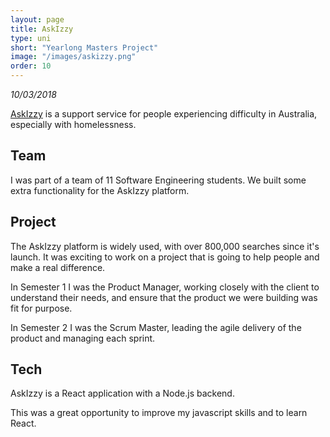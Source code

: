 ```yaml
---
layout: page
title: AskIzzy
type: uni
short: "Yearlong Masters Project"
image: "/images/askizzy.png"
order: 10
---
```


_10/03/2018_

[AskIzzy](https://askizzy.org.au/) is a support service for people experiencing
difficulty in Australia, especially with homelessness.

## Team

I was part of a team of 11 Software Engineering students. We built some extra
functionality for the AskIzzy platform.

## Project

The AskIzzy platform is widely used, with over 800,000 searches since it's
launch. It was exciting to work on a project that is going to help people and
make a real difference.

In Semester 1 I was the Product Manager, working closely with the client to
understand their needs, and ensure that the product we were building was fit
for purpose.

In Semester 2 I was the Scrum Master, leading the agile delivery of the product
and managing each sprint.

## Tech

AskIzzy is a React application with a Node.js backend.

This was a great opportunity to improve my javascript skills and to learn
React.
